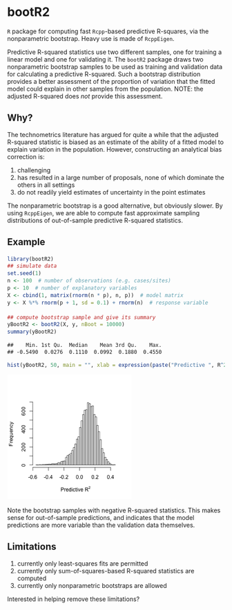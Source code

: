 bootR2
======

`R` package for computing fast `Rcpp`-based predictive R-squares, via
the nonparametric bootstrap.  Heavy use is made of `RcppEigen`.

Predictive R-squared statistics use two different samples, one for
training a linear model and one for validating it.  The `bootR2`
package draws two nonparametric bootstrap samples to be used as
training and validation data for calculating a predictive R-squared.
Such a bootstrap distribution provides a better assessment of the
proportion of variation that the fitted model could explain in other
samples from the population.  NOTE: the adjusted R-squared does *not*
provide this assessment.


Why?
----

The technometrics literature has argued for quite a while that the
adjusted R-squared statistic is biased as an estimate of the ability
of a fitted model to explain variation in the population.  However,
constructing an analytical bias correction is: 

1. challenging
2. has resulted in a large number of proposals, none of which dominate the
others in all settings
3. do not readily yield estimates of uncertainty in the point estimates

The nonparametric bootstrap is a good alternative, but obviously
slower.  By using `RcppEigen`, we are able to compute fast approximate
sampling distributions of out-of-sample predictive R-squared
statistics.


Example
-------


```r
library(bootR2)
## simulate data
set.seed(1)
n <- 100  # number of observations (e.g. cases/sites)
p <- 10  # number of explanatory variables
X <- cbind(1, matrix(rnorm(n * p), n, p))  # model matrix
y <- X %*% rnorm(p + 1, sd = 0.1) + rnorm(n)  # response variable

## compute bootstrap sample and give its summary
yBootR2 <- bootR2(X, y, nBoot = 10000)
summary(yBootR2)
```

```
##    Min. 1st Qu.  Median    Mean 3rd Qu.    Max. 
## -0.5490  0.0276  0.1110  0.0992  0.1880  0.4550
```

```r
hist(yBootR2, 50, main = "", xlab = expression(paste("Predictive ", R^2)))
```

![plot of chunk README_example](figure/README_example.png) 

Note the bootstrap samples with negative R-squared statistics.  This
makes sense for out-of-sample predictions, and indicates that the
model predictions are more variable than the validation data
themselves.


Limitations
-----------

1. currently only least-squares fits are permitted 
2. currently only sum-of-squares-based R-squared statistics are computed
3. currently only nonparametric bootstraps are allowed

Interested in helping remove these limitations?
